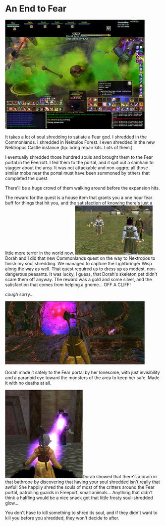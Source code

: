# An End to Fear

![Shredding in Nek 3](../uploads/2006/08/nek3.jpg)

It takes a lot of soul shredding to satiate a Fear god. I shredded in the Commonlands. I shredded in Nektulos Forest. I even shredded in the new Nektropos Castle instance (tip: bring repair kits. Lots of them.)

I eventually shredded those hundred souls and brought them to the Fear portal in the Feerrott. I fed them to the portal, and it spit out a samhain to stagger about the area. It was not attackable and non-aggro; all those similar mobs near the portal must have been summoned by others that completed the quest.

There'll be a huge crowd of them walking around before the expansion hits.

The reward for the quest is a house item that grants you a one hour fear buff for things that hit you, and the satisfaction of knowing there's just a little more terror in the world now.
![New Commonlands Quest](../uploads/2006/08/clquest.jpg)
Dorah and I did that new Commonlands quest on the way to Nektropos to finish my soul shredding. We managed to capture the Lightbringer Wisp along the way as well. That quest required us to dress up as modest, non-dangerous peasants. It was lucky, I guess, that Dorah's skeleton pet didn't scare them off anyway. The reward was a gold and some silver, and the satisfaction that comes from helping a gnome... OFF A CLIFF!

*cough* sorry...

![Dorah at Fear Portal](../uploads/2006/08/dorahportal.jpg)

Dorah made it safely to the Fear portal by her lonesome, with just invisibility and a paranoid eye toward the monsters of the area to keep her safe. Made it with no deaths at all.

![City Shredder](../uploads/2006/08/cityshredder.jpg)Dorah showed that there's a brain in that bathrobe by discovering that having your soul shredded isn't really that awful! She happily shred the souls of most of the critters around the Fear portal, patrolling guards in Freeport, small animals... Anything that didn't think a halfling would be a nice snack got that little frosty soul-shredded glow...

You don't have to kill something to shred its soul, and if they didn't want to kill you before you shredded, they won't decide to after.
